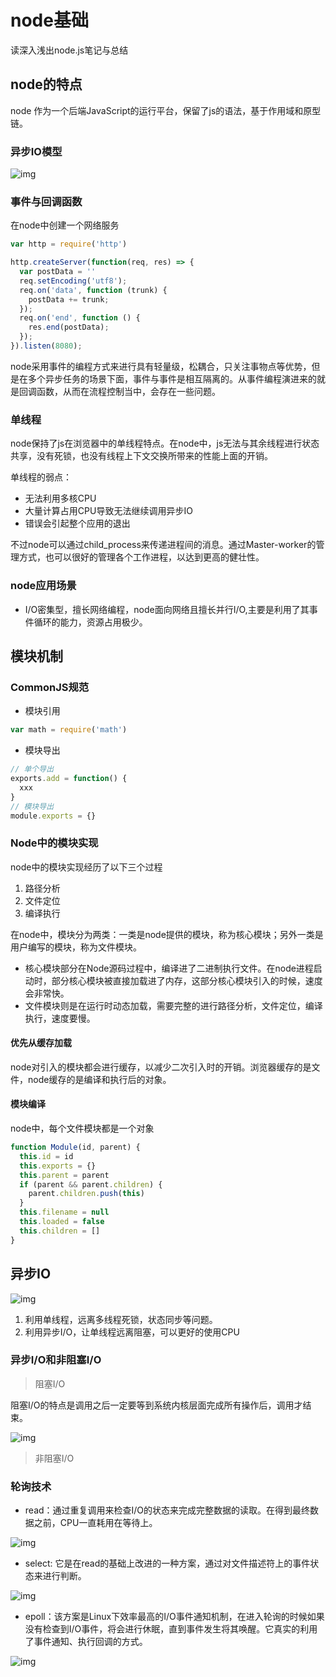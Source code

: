 # node基础

读深入浅出node.js笔记与总结

## node的特点

node 作为一个后端JavaScript的运行平台，保留了js的语法，基于作用域和原型链。

### 异步IO模型

![img](https://gitee.com/PENG_YUE/myImg/raw/master/uPic/O4PNgw.png)

### 事件与回调函数

在node中创建一个网络服务

```js
var http = require('http')

http.createServer(function(req, res) => {
  var postData = ''
  req.setEncoding('utf8');
  req.on('data', function (trunk) {
    postData += trunk;
  });
  req.on('end', function () {
    res.end(postData);
  });
}).listen(8080);
```

node采用事件的编程方式来进行具有轻量级，松耦合，只关注事物点等优势，但是在多个异步任务的场景下面，事件与事件是相互隔离的。从事件编程演进来的就是回调函数，从而在流程控制当中，会存在一些问题。

### 单线程

node保持了js在浏览器中的单线程特点。在node中，js无法与其余线程进行状态共享，没有死锁，也没有线程上下文交换所带来的性能上面的开销。

单线程的弱点：

- 无法利用多核CPU
- 大量计算占用CPU导致无法继续调用异步IO
- 错误会引起整个应用的退出

不过node可以通过child_process来传递进程间的消息。通过Master-worker的管理方式，也可以很好的管理各个工作进程，以达到更高的健壮性。

### node应用场景

- I/O密集型，擅长网络编程，node面向网络且擅长并行I/O,主要是利用了其事件循环的能力，资源占用极少。

## 模块机制

### CommonJS规范

- 模块引用

```js
var math = require('math')
```

- 模块导出

```js
// 单个导出
exports.add = function() {
  xxx
}
// 模块导出
module.exports = {}
```

### Node中的模块实现

node中的模块实现经历了以下三个过程

1. 路径分析
2. 文件定位
3. 编译执行

在node中，模块分为两类：一类是node提供的模块，称为核心模块；另外一类是用户编写的模块，称为文件模块。

- 核心模块部分在Node源码过程中，编译进了二进制执行文件。在node进程启动时，部分核心模块被直接加载进了内存，这部分核心模块引入的时候，速度会非常快。
- 文件模块则是在运行时动态加载，需要完整的进行路径分析，文件定位，编译执行，速度要慢。

#### 优先从缓存加载

node对引入的模块都会进行缓存，以减少二次引入时的开销。浏览器缓存的是文件，node缓存的是编译和执行后的对象。

#### 模块编译

node中，每个文件模块都是一个对象

```js
function Module(id, parent) {
  this.id = id
  this.exports = {}
  this.parent = parent
  if (parent && parent.children) {
    parent.children.push(this)
  }
  this.filename = null
  this.loaded = false
  this.children = []
}
```

## 异步IO

![img](https://gitee.com/PENG_YUE/myImg/raw/master/uPic/MPtFEE.png)

1. 利用单线程，远离多线程死锁，状态同步等问题。
2. 利用异步I/O，让单线程远离阻塞，可以更好的使用CPU

### 异步I/O和非阻塞I/O

> 阻塞I/O

阻塞I/O的特点是调用之后一定要等到系统内核层面完成所有操作后，调用才结束。

![img](https://gitee.com/PENG_YUE/myImg/raw/master/uPic/qEcHIB.png)

> 非阻塞I/O

### 轮询技术

- read：通过重复调用来检查I/O的状态来完成完整数据的读取。在得到最终数据之前，CPU一直耗用在等待上。

![img](https://gitee.com/PENG_YUE/myImg/raw/master/uPic/wHAQo9.png)

- select: 它是在read的基础上改进的一种方案，通过对文件描述符上的事件状态来进行判断。

![img](https://gitee.com/PENG_YUE/myImg/raw/master/uPic/Ow2JID.png)

- epoll：该方案是Linux下效率最高的I/O事件通知机制，在进入轮询的时候如果没有检查到I/O事件，将会进行休眠，直到事件发生将其唤醒。它真实的利用了事件通知、执行回调的方式。

![img](https://gitee.com/PENG_YUE/myImg/raw/master/uPic/4zSGA0.png)

<!-- ## 内存控制

## 异步编程

## buffer

## 网络模块

## 进程 -->
